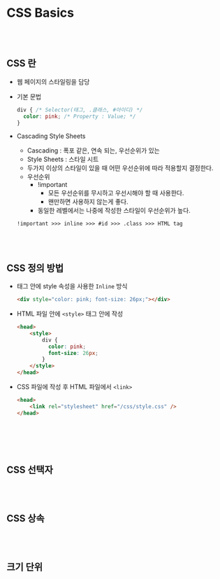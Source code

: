 # CSS Basics


<br />
<br />


## CSS 란
- 웹 페이지의 스타일링을 담당
- 기본 문법
  
  ```css
  div { /* Selector(태그, .클래스, #아이디) */
    color: pink; /* Property : Value; */
  }
  ```
- Cascading Style Sheets
  - Cascading : 폭포 같은, 연속 되는, 우선순위가 있는
  - Style Sheets : 스타일 시트
  - 두가지 이상의 스타일이 있을 때 어떤 우선순위에 따라 적용할지 결정한다.
  - 우선순위
    - !important
      - 모든 우선순위를 무시하고 우선시해야 할 때 사용한다.
      - 왠만하면 사용하지 않는게 좋다.
    - 동일한 레벨에서는 나중에 작성한 스타일이 우선순위가 높다.
  ```
  !important >>> inline >>> #id >>> .class >>> HTML tag
  ```


<br />
<br />


## CSS 정의 방법
- 태그 안에 style 속성을 사용한 `Inline` 방식
  ```html
  <div style="color: pink; font-size: 26px;"></div>
  ```

- HTML 파일 안에 `<style>` 태그 안에 작성
  ```html
  <head>
      <style>
          div {
            color: pink;
            font-size: 26px;
          }
      </style>
  </head>
  ```
  
- CSS 파일에 작성 후 HTML 파일에서 `<link>` 
  ```html
  <head>
      <link rel="stylesheet" href="/css/style.css" />
  </head>
  ```
  ```


<br />
<br />


## CSS 선택자


<br />
<br />


## CSS 상속


<br />
<br />


## 크기 단위